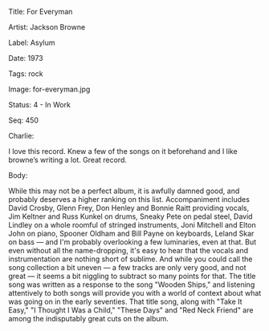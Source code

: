 Title:  For Everyman

Artist: Jackson Browne

Label:  Asylum

Date:   1973

Tags:   rock

Image:  for-everyman.jpg

Status: 4 - In Work

Seq:    450

Charlie: 

I love this record. Knew a few of the songs on it beforehand and I like browne’s writing a lot. Great record.

Body: 

While this may not be a perfect album, it is awfully damned good, and probably deserves a higher ranking on this list. Accompaniment includes David Crosby, Glenn Frey, Don Henley and Bonnie Raitt providing vocals, Jim Keltner and Russ Kunkel on drums, Sneaky Pete on pedal steel, David Lindley on a whole roomful of stringed instruments, Joni Mitchell and Elton John on piano, Spooner Oldham and Bill Payne on keyboards, Leland Skar on bass — and I'm probably overlooking a few luminaries, even at that. But even without all the name-dropping, it's easy to hear that the vocals and instrumentation are nothing short of sublime. And while you could call the song collection a bit uneven — a few tracks are only very good, and not great — it seems a bit niggling to subtract so many points for that. The title song was written as a response to the song "Wooden Ships," and listening attentively to both songs will provide you with a world of context about what was going on in the early seventies. That title song, along with "Take It Easy," "I Thought I Was a Child," "These Days" and "Red Neck Friend" are among the indisputably great cuts on the album. 
